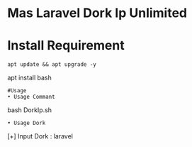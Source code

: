# Mas Laravel Dork Ip Unlimited

# Install Requirement
```
apt update && apt upgrade -y
```
apt install bash
```
#Usage
• Usage Commant
```
bash DorkIp.sh
```
• Usage Dork
```
[+] Input Dork : laravel
```

